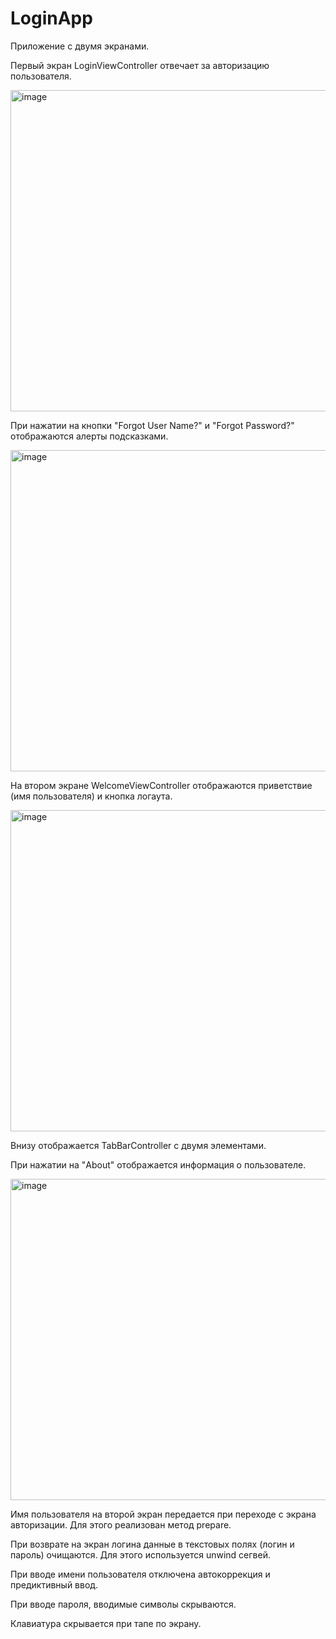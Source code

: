 # LoginApp

Приложение с двумя экранами.

Первый экран LoginViewController отвечает за авторизацию пользователя.

<img width="514" alt="image" src="https://user-images.githubusercontent.com/114927709/215288110-a7b6763a-bfb8-474f-a0d3-de986d3a7cf2.png">

При нажатии на кнопки "Forgot User Name?" и "Forgot Password?" отображаются алерты подсказками.

<img width="514" alt="image" src="https://user-images.githubusercontent.com/114927709/215288157-1b0d2583-aacc-4f18-aa31-23d728f84126.png">


На втором экране WelcomeViewController отображаются приветствие (имя пользователя) и кнопка логаута.

<img width="514" alt="image" src="https://user-images.githubusercontent.com/114927709/215288172-c37955c9-8a55-426a-99a6-de333ae70cd8.png">

Внизу отображается TabBarController с двумя элементами.

При нажатии на "About" отображается информация о пользователе.

<img width="514" alt="image" src="https://user-images.githubusercontent.com/114927709/215288259-4c252965-8770-4cd4-a76a-b034aeed0b08.png">

Имя пользователя на второй экран передается при переходе с экрана авторизации. Для этого реализован метод prepare.

При возврате на экран логина данные в текстовых полях (логин и пароль) очищаются. Для этого используется unwind сегвей.

При вводе имени пользователя отключена автокоррекция и предиктивный ввод.

При вводе пароля, вводимые символы скрываются.

Клавиатура скрывается при тапе по экрану.
